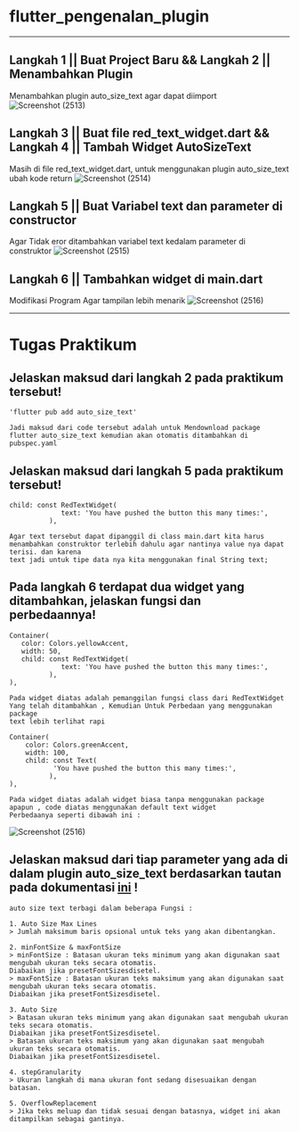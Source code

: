 # flutter_pengenalan_plugin
___

## Langkah 1 || Buat Project Baru && Langkah 2 || Menambahkan Plugin
Menambahkan plugin auto_size_text agar dapat diimport
![Screenshot (2513)](https://user-images.githubusercontent.com/75615789/188351115-89d0bb27-ccf2-4023-8ef6-37071aa6b704.png)

## Langkah 3 || Buat file red_text_widget.dart && Langkah 4 || Tambah Widget AutoSizeText
Masih di file red_text_widget.dart, untuk menggunakan plugin auto_size_text ubah kode return
![Screenshot (2514)](https://user-images.githubusercontent.com/75615789/188351716-9bbfba61-e82c-4b12-881d-951b9a787dff.png)


## Langkah 5 || Buat Variabel text dan parameter di constructor
Agar Tidak eror ditambahkan variabel text kedalam parameter di construktor
![Screenshot (2515)](https://user-images.githubusercontent.com/75615789/188352015-1596acfe-8341-4f7a-bd8c-d168b07868e7.png)

## Langkah 6 || Tambahkan widget di main.dart
Modifikasi Program Agar tampilan lebih menarik 
![Screenshot (2516)](https://user-images.githubusercontent.com/75615789/188353173-c53c5f6a-d4ce-4f12-a1cd-6ec187ce0196.png)

___

# Tugas Praktikum

## Jelaskan maksud dari langkah 2 pada praktikum tersebut!
```
'flutter pub add auto_size_text' 

Jadi maksud dari code tersebut adalah untuk Mendownload package flutter auto_size_text kemudian akan otomatis ditambahkan di pubspec.yaml

```
## Jelaskan maksud dari langkah 5 pada praktikum tersebut!
```
child: const RedTextWidget(
             text: 'You have pushed the button this many times:',
          ),

Agar text tersebut dapat dipanggil di class main.dart kita harus menambahkan construktor terlebih dahulu agar nantinya value nya dapat terisi. dan karena
text jadi untuk tipe data nya kita menggunakan final String text;
```
## Pada langkah 6 terdapat dua widget yang ditambahkan, jelaskan fungsi dan perbedaannya!
```
Container(
   color: Colors.yellowAccent,
   width: 50,
   child: const RedTextWidget(
             text: 'You have pushed the button this many times:',
          ),
),

Pada widget diatas adalah pemanggilan fungsi class dari RedTextWidget Yang telah ditambahkan , Kemudian Untuk Perbedaan yang menggunakan package 
text lebih terlihat rapi

Container(
    color: Colors.greenAccent,
    width: 100,
    child: const Text(
           'You have pushed the button this many times:',
          ),
),

Pada widget diatas adalah widget biasa tanpa menggunakan package apapun , code diatas menggunakan default text widget
Perbedaanya seperti dibawah ini :
```
![Screenshot (2516)](https://user-images.githubusercontent.com/75615789/188353173-c53c5f6a-d4ce-4f12-a1cd-6ec187ce0196.png)

## Jelaskan maksud dari tiap parameter yang ada di dalam plugin auto_size_text berdasarkan tautan pada dokumentasi [ini](https://pub.dev/documentation/auto_size_text/latest/) !

```
auto size text terbagi dalam beberapa Fungsi : 

1. Auto Size Max Lines
> Jumlah maksimum baris opsional untuk teks yang akan dibentangkan.

2. minFontSize & maxFontSize
> minFontSize : Batasan ukuran teks minimum yang akan digunakan saat mengubah ukuran teks secara otomatis.
Diabaikan jika presetFontSizesdisetel.
> maxFontSize : Batasan ukuran teks maksimum yang akan digunakan saat mengubah ukuran teks secara otomatis.
Diabaikan jika presetFontSizesdisetel.

3. Auto Size
> Batasan ukuran teks minimum yang akan digunakan saat mengubah ukuran teks secara otomatis.
Diabaikan jika presetFontSizesdisetel.
> Batasan ukuran teks maksimum yang akan digunakan saat mengubah ukuran teks secara otomatis.
Diabaikan jika presetFontSizesdisetel.

4. stepGranularity
> Ukuran langkah di mana ukuran font sedang disesuaikan dengan batasan.

5. OverflowReplacement
> Jika teks meluap dan tidak sesuai dengan batasnya, widget ini akan ditampilkan sebagai gantinya.
```

